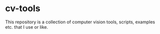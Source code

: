 # cv-tools
This repository is a collection of computer vision tools, scripts, examples etc. that I use or like.